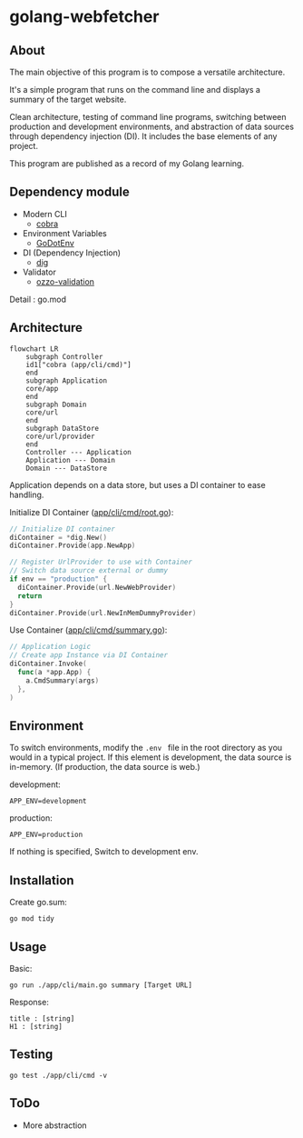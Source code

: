 # golang-webfetcher

## About

The main objective of this program is to compose a versatile architecture.

It's a simple program that runs on the command line and displays a summary of the target website.

Clean architecture, testing of command line programs, switching between production and development environments, and abstraction of data sources through dependency injection (DI). It includes the base elements of any project.

This program are published as a record of my Golang learning.

## Dependency module

- Modern CLI
  - [cobra](https://github.com/spf13/cobra)
- Environment Variables
  - [GoDotEnv](https://github.com/joho/godotenv)
- DI (Dependency Injection)
  - [dig](https://github.com/uber-go/dig)
- Validator
  - [ozzo-validation](https://github.com/go-ozzo/ozzo-validation)

Detail : go.mod 

## Architecture

```mermaid
flowchart LR
    subgraph Controller
    id1["cobra (app/cli/cmd)"]
    end
    subgraph Application
    core/app
    end
    subgraph Domain
    core/url
    end
    subgraph DataStore
    core/url/provider
    end
    Controller --- Application
    Application --- Domain
    Domain --- DataStore
```

Application depends on a data store, but uses a DI container to ease handling.

Initialize DI Container ([app/cli/cmd/root.go](https://github.com/skport/golang-webfetcher/blob/b139e9b4ef3555d7007a622e2b364f25ff0e81fa/app/cli/cmd/root.go#L38)):
```go
// Initialize DI container
diContainer = *dig.New()
diContainer.Provide(app.NewApp)

// Register UrlProvider to use with Container
// Switch data source external or dummy
if env == "production" {
  diContainer.Provide(url.NewWebProvider)
  return
}
diContainer.Provide(url.NewInMemDummyProvider)
```

Use Container ([app/cli/cmd/summary.go](https://github.com/skport/golang-webfetcher/blob/b139e9b4ef3555d7007a622e2b364f25ff0e81fa/app/cli/cmd/summary.go#L30)):
```go
// Application Logic
// Create app Instance via DI Container
diContainer.Invoke(
  func(a *app.App) {
    a.CmdSummary(args)
  },
)
```

## Environment

To switch environments, modify the `.env ` file in the root directory as you would in a typical project.
If this element is development, the data source is in-memory. (If production, the data source is web.)

development:
```Shell
APP_ENV=development
```

production:
```Shell
APP_ENV=production
```

If nothing is specified, Switch to development env.

## Installation

Create go.sum:
```Shell
go mod tidy
```

## Usage

Basic:
```Shell
go run ./app/cli/main.go summary [Target URL]
```

Response:
```Shell
title : [string]
H1 : [string]
```

## Testing

```Shell
go test ./app/cli/cmd -v
```

## ToDo

- More abstraction
